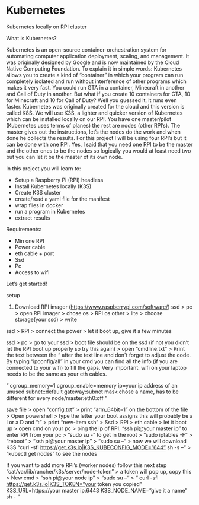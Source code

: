 # Kubernetes
Kubernetes locally on RPI cluster

What is Kubernetes?

Kubernetes is an open-source container-orchestration system for automating computer application deployment, scaling, and management. It was originally designed by Google and is now maintained by the Cloud Native Computing Foundation.
To explain it in simple words: Kubernetes allows you to create a kind of “container” in which your program can run completely isolated and run without interference of other programs which makes it very fast. You could run GTA in a container, Minecraft in another and Call of Duty in another. But what if you create 10 containers for GTA, 10 for Minecraft and 10 for Call of Duty? Well you guessed it, it runs even faster. 
Kubernetes was originally created for the cloud and this version is called K8S. We will use K3S, a lighter and quicker version of Kubernetes which can be installed locally on our RPI.
You have one master/pilot (Kubernetes uses terms of planes) the rest are nodes (other RPI’s). The master gives out the instructions, let’s the nodes do the work and when done he collects the results. For this project I will be using four RPI’s but it can be done with one RPI. Yes, I said that you need one RPI to be the master and the other ones to be the nodes so logically you would at least need two but you can let it be the master of its own node. 

In this project you will learn to:
-	Setup a Raspberry Pi (RPI) headless
-	Install Kubernetes locally (K3S)
-	Create K3S cluster
- create/read a yaml file for the manifest
- wrap files in docker
- run a program in Kubernetes
- extract results

Requirements:
-	Min one RPI
-	Power cable 
-	eth cable + port
-	Ssd
-	Pc
-	Access to wifi



Let’s get started!

setup

1.	Download RPI imager (https://www.raspberrypi.com/software/)
ssd > pc > open RPI imager > chose os > RPI os other > lite > choose storage(your ssd) > write 

ssd > RPI > connect the power > let it boot up, give it a few minutes

ssd > pc > go to your ssd > boot file should be on the ssd (if not you didn’t let the RPI boot up properly so try this again) > open “cmdline.txt” > 
Print the text between the “ after the text line and don't forget to adjust the code. By typing “ipconfig/all” in your cmd you can find all the info (if you are connected to your wifi) to fill the gaps. Very important: wifi on your laptop needs to be the same as your eth cables.

“
cgroup_memory=1 cgroup_enable=memory ip=your ip address of an unused subnet::default gateway:subnet mask:chose a name, has to be different for every node/master:eth0:off
”

save file > open “config.txt” > print “arm_64bit=1” on the bottom of the file >
Open powershell > type the letter your boot assigns this will probably be a I or a D and “:” > print “new-item ssh” >
Ssd > RPI > eth cable > let it boot up > open cmd on your pc > ping the ip of RPI. “ssh pi@your master ip” to enter RPI from your pc > “sudo su -” to get in the root > “sudo iptables -F” > “reboot” >
“ssh pi@your master ip” > “sudo su –“ > now we will download K3S 
“curl -sfl https://get.k3s.io|K3S_KUBECONFIG_MODE=”644” sh -s –“ > “kubectl get nodes” to see the nodes  

If you want to add more RPI’s (worker nodes) follow this next step 
“cat/var/lib/rancher/k3s/server/node-token” > a token will pop up, copy this > New cmd > “ssh pi@your node ip” > “sudo su –“ >
 “
curl -sfl https://get.k3s.io|K3S_TOKEN=”your token you copied” K3S_URL=https://your master ip:6443 K3S_NODE_NAME=”give it a name” sh -
“

